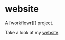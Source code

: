# website

A [workflowr][] project.


Take a look at my [website](https://rbghks0126.github.io/website/AMSI.html).
